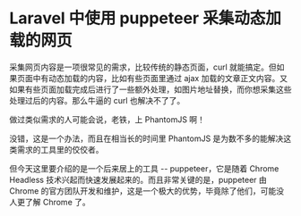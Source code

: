 # Laravel 中使用 puppeteer 采集动态加载的网页

采集网页内容是一项很常见的需求，比较传统的静态页面，curl 就能搞定。但如果页面中有动态加载的内容，比如有些页面里通过 ajax 加载的文章正文内容。又如果有些页面加载完成后进行了一些额外处理，如图片地址替换，而你想采集这些处理过后的内容。那么牛逼的 curl 也解决不了了。

做过类似需求的人可能会说，老铁，上 PhantomJS 啊！

没错，这是一个办法，而且在相当长的时间里 PhantomJS 是为数不多的能解决这类需求的工具里的佼佼者。

但今天这里要介绍的是一个后来居上的工具 -- puppeteer，它是随着 Chrome Headless 技术兴起而快速发展起来的。而且非常关键的是，puppeteer 由 Chrome 的官方团队开发和维护，这是一个极大的优势，毕竟除了他们，可能没人更了解 Chrome 了。


